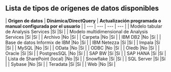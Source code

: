 ## <a name="list-of-available-data-source-types"></a>Lista de tipos de orígenes de datos disponibles
| **Origen de datos** | **Dinámica/DirectQuery** | **Actualización programada o manual configurada por el usuario** |
| --- | --- | --- | --- |
| Modelo tabular de Analysis Services |Sí |Sí |
| Modelo multidimensional de Analysis Services |Sí |Sí |
| Archivo |No |Sí |
| Carpeta |No |Sí |
| IBM DB2 |No |Sí |
| Base de datos Informix de IBM |No |Sí |
| IBM Netezza |Sí |Sí |
| Impala |Sí |Sí |
| MySQL |No |Sí |
| OData |No |Sí |
| ODBC |No |Sí |
| Oledb |No |Sí |
| Oracle |Sí |Sí |
| PostgresSQL |No |Sí |
| SAP BW |Sí |Sí |
| SAP HANA |Sí |Sí |
| Lista de SharePoint (local) |No |Sí |
| Snowflake |Sí |Sí |
| SQL Server |Sí |Sí |
| Sybase |No |Sí |
| Teradata |Sí |Sí |
| Web |No |Sí |

